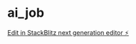 # ai_job

[Edit in StackBlitz next generation editor ⚡️](https://stackblitz.com/~/github.com/GALGAT/ai_job)